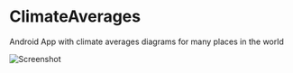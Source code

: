 # ClimateAverages

Android App with climate averages diagrams for many places in the world

![Screenshot](http://robertsadlowski.pl/app/climate/Screenshot_2017-09-27-10-55-08.png)

